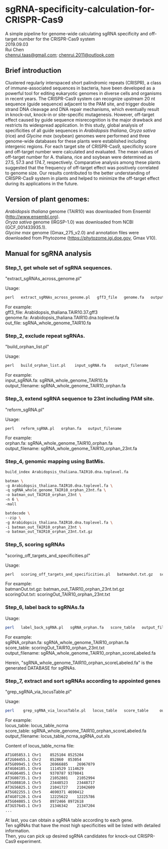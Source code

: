 sgRNA-specificity-calculation-for-CRISPR-Cas9
=============================================

A simple pipeline for genome-wide calculating sgRNA specificity and off-target number for the CRISPR-Cas9 system  
2019.09.03  
Rui Chen  
chenrui.taas@gmail.com; chenrui.2011@outlook.com  

Brief introduction
------------------
Clustered regularly interspaced short palindromic repeats (CRISPR), a class of immune-associated sequences in bacteria, have been developed as a powerful tool for editing eukaryotic genomes in diverse cells and organisms in recent years. The CRISPR-Cas9 system can recognize upstream 20 nt sequence (guide sequence) adjacent to the PAM site, and trigger double strand DNA cleavage and DNA repair mechanisms, which eventually result in knock-out, knock-in or site-specific mutagenesis. However, off-target effect caused by guide sequence misrecognition is the major drawback and restricts its widespread application. In this study, global analysis of specificities of all guide sequences in _Arabidopsis thaliana_, _Oryza sativa_ (rice) and _Glycine max_ (soybean) genomes were performed and three genome-wide databases for these plants were established including intergenic regions. For each target site of CRISPR-Cas9, specificity score and off-target number were calculated and evaluated. The mean values of off-target number for A. thaliana, rice and soybean were determined as 27.5, 57.3 and 174.7, respectively. Comparative analysis among these plants suggested that the frequency of off-target effect was positively correlated to genome size. Our results contributed to the better understanding of CRISPR-Cas9 system in plants and helped to minimize the off-target effect during its applications in the future.  

Version of plant genomes:
-------------------------
_Arabidopsis thaliana_ genome (TAIR10) was downloaded from Ensembl (http://www.ensembl.org).  
_Oryza sativa_ genome (IRGSP-1.0) was downloaded from NCBI (GCF_001433935.1).  
_Glycine max_ genome (Gmax_275_v2.0) and annotation files were downloaded from Phytozome (https://phytozome.jgi.doe.gov, Gmax V10).  

Manual for sgRNA analysis
-------------------------
### Step_1, get whole set of sgRNA sequences.  

"extract_sgRNAs_across_genome.pl"  

Usage: 
```Perl
perl   extract_sgRNAs_across_genome.pl   gff3_file   genome.fa   output_filename
```
For example:  
gff3_file: Arabidopsis_thaliana.TAIR10.37.gff3  
genome.fa: Arabidopsis_thaliana.TAIR10.dna.toplevel.fa  
out_file: sgRNA_whole_genome_TAIR10.fa  

### Step_2, exclude repeat sgRNAs.

"build_orphan_list.pl"

Usage:
```Perl
perl   build_orphan_list.pl    input_sgRNA.fa    output_filename
```
For example:  
input_sgRNA.fa: sgRNA_whole_genome_TAIR10.fa  
output_filename: sgRNA_whole_genome_TAIR10_orphan.fa  


### Step_3, extend sgRNA sequence to 23nt including PAM site.

"reform_sgRNA.pl"

Usage: 
```Perl
perl   reform_sgRNA.pl   orphan.fa   output_filename
```
For example:  
orphan.fa: sgRNA_whole_genome_TAIR10_orphan.fa  
output_filename: sgRNA_whole_genome_TAIR10_orphan_23nt.fa  

### Step_4, genomic mapping using BatMis.
```Bash
build_index	Arabidopsis_thaliana.TAIR10.dna.toplevel.fa
```

```Bash
batman \
-g Arabidopsis_thaliana.TAIR10.dna.toplevel.fa \
-q sgRNA_whole_genome_TAIR10_orphan_23nt.fa \
-o batman_out_TAIR10_orphan_23nt \
-n 6 \
-mall
```

```Bash
batdecode \
--zip \
-g Arabidopsis_thaliana.TAIR10.dna.toplevel.fa \
-i batman_out_TAIR10_orphan_23nt \
-o batman_out_TAIR10_orphan_23nt.txt.gz
```

### Step_5, scoring sgRNAs

"scoring_off_targets_and_specificities.pl"

Usage:
```Perl
perl   scoring_off_targets_and_specificities.pl   batmanOut.txt.gz   scoringOut.txt
```
For example:  
batmanOut.txt.gz: batman_out_TAIR10_orphan_23nt.txt.gz  
scoringOut.txt: scoringOut_TAIR10_orphan_23nt.txt  

### Step_6, label back to sgRNAs.fa

Usage:
```Bash
perl   label_back_sgRNA.pl   sgRNA_orphan.fa   score_table   output_filename
```
For example:  
sgRNA_orphan.fa: sgRNA_whole_genome_TAIR10_orphan.fa  
score_table: scoringOut_TAIR10_orphan_23nt.txt  
output_filename: sgRNA_whole_genome_TAIR10_orphan_scoreLabeled.fa  

Herein, "sgRNA_whole_genome_TAIR10_orphan_scoreLabeled.fa" is the generated DATABASE for sgRNAs.

### Step_7, extract and sort sgRNAs according to appointed genes

"grep_sgRNA_via_locusTable.pl"

Usage:
```Bash
perl	grep_sgRNA_via_locusTable.pl   locus_table   score_table	 output_filename
```
For example:  
locus_table: locus_table_ncrna  
score_table: sgRNA_whole_genome_TAIR10_orphan_scoreLabeled.fa  
output_filename: locus_table_ncrna_sgRNA_out.xls  

Content of locus_table_ncrna file:  
```Bash
AT1G05853.1	Chr1	8525104	8525204
AT2G04455.1	Chr2	852860	853054
AT5G09945.1	Chr5	26966885	26967079
AT4G04185.1	Chr4	1114529	1114629
AT4G06405.1	Chr4	9370787	9370841
AT3G08735.1	Chr3	21052801	21052994
AT5G08810.1	Chr5	23448523	23448717
AT3G56825.1	Chr3	21041727	21042609
AT5G02255.1	Chr5	4690371	4690412
AT4G07120.1	Chr4	12225622	12225786
AT5G04085.1	Chr5	8972466	8972618
AT3G57645.1	Chr3	21346342	21347204
...
```

At last, you can obtain a sgRNA table according to each gene.   
Ten sgRNAs that have the most high specificities will be listed with detailed information.  
Then, you can pick up desired sgRNA candidates for knock-out CRISPR-Cas9 experiment.  

